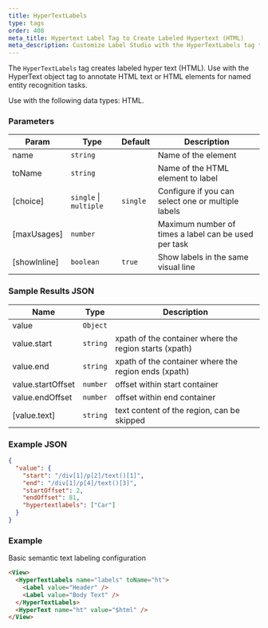 ```yaml
---
title: HyperTextLabels
type: tags
order: 408
meta_title: Hypertext Label Tag to Create Labeled Hypertext (HTML)
meta_description: Customize Label Studio with the HyperTextLabels tag to label hypertext (HTML) for machine learning and data science projects.
---
```


The `HyperTextLabels` tag creates labeled hyper text (HTML). Use with the HyperText object tag to annotate HTML text or HTML elements for named entity recognition tasks.

Use with the following data types: HTML.

### Parameters

| Param | Type | Default | Description |
| --- | --- | --- | --- |
| name | <code>string</code> |  | Name of the element |
| toName | <code>string</code> |  | Name of the HTML element to label |
| [choice] | <code>single</code> \| <code>multiple</code> | <code>single</code> | Configure if you can select one or multiple labels |
| [maxUsages] | <code>number</code> |  | Maximum number of times a label can be used per task |
| [showInline] | <code>boolean</code> | <code>true</code> | Show labels in the same visual line |

### Sample Results JSON

| Name | Type | Description |
| --- | --- | --- |
| value | <code>Object</code> |  |
| value.start | <code>string</code> | xpath of the container where the region starts (xpath) |
| value.end | <code>string</code> | xpath of the container where the region ends (xpath) |
| value.startOffset | <code>number</code> | offset within start container |
| value.endOffset | <code>number</code> | offset within end container |
| [value.text] | <code>string</code> | text content of the region, can be skipped |

### Example JSON
```json
{
  "value": {
    "start": "/div[1]/p[2]/text()[1]",
    "end": "/div[1]/p[4]/text()[3]",
    "startOffset": 2,
    "endOffset": 81,
    "hypertextlabels": ["Car"]
  }
}
```

### Example

Basic semantic text labeling configuration

```html
<View>
  <HyperTextLabels name="labels" toName="ht">
    <Label value="Header" />
    <Label value="Body Text" />
  </HyperTextLabels>
  <HyperText name="ht" value="$html" />
</View>
```
